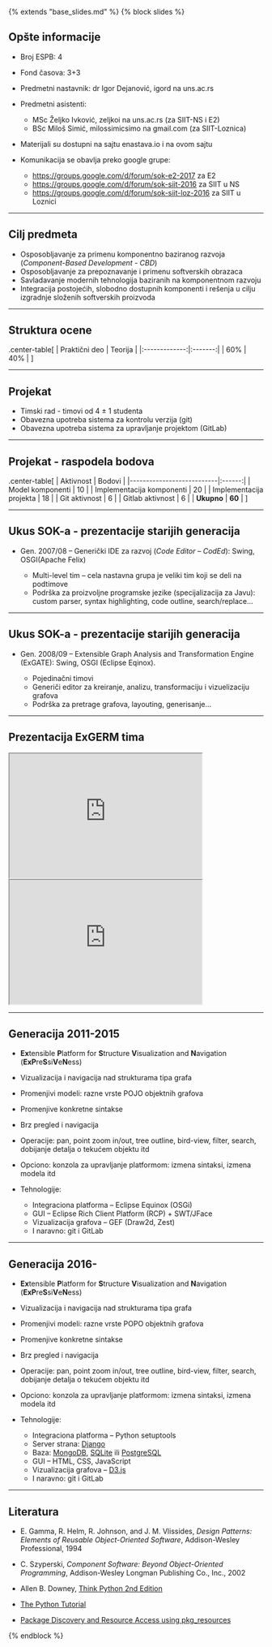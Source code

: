 {% extends "base_slides.md" %}
{% block slides %}

## Opšte informacije

- Broj ESPB: 4
- Fond časova: 3+3
- Predmetni nastavnik: dr Igor Dejanović, igord na uns.ac.rs
- Predmetni asistenti: 
  - MSc Željko Ivković, zeljkoi na uns.ac.rs (za SIIT-NS i E2)
  - BSc Miloš Simić, milossimicsimo na gmail.com (za SIIT-Loznica)

- Materijali su dostupni na sajtu enastava.io i na ovom sajtu
- Komunikacija se obavlja preko google grupe:
  - https://groups.google.com/d/forum/sok-e2-2017 za E2
  - https://groups.google.com/d/forum/sok-siit-2016 za SIIT u NS
  - https://groups.google.com/d/forum/sok-siit-loz-2016 za SIIT u Loznici
  
---

## Cilj predmeta

- Osposobljavanje za primenu komponentno baziranog razvoja (*Component-Based
  Development - CBD*)
- Osposobljavanje za prepoznavanje i primenu softverskih obrazaca
- Savladavanje modernih tehnologija baziranih na komponentnom razvoju
- Integracija postojećih, slobodno dostupnih komponenti i rešenja u cilju
  izgradnje složenih softverskih proizvoda

---
## Struktura ocene

.center-table[
| Praktični deo | Teorija |
|:-------------:|:-------:|
|           60% |     40% |
]

---

## Projekat

- Timski rad - timovi od 4 ± 1 studenta
- Obavezna upotreba sistema za kontrolu verzija (git)
- Obavezna upotreba sistema za upravljanje projektom (GitLab)

---

## Projekat - raspodela bodova

.center-table[
| Aktivnost                 | Bodovi |
|---------------------------|:------:|
| Model komponenti          |     10 |
| Implementacija komponenti |     20 |
| Implementacija projekta   |     18 |
| Git aktivnost             |      6 |
| Gitlab aktivnost          |      6 |
| **Ukupno**                | **60** |
]

---
## Ukus SOK-a - prezentacije starijih generacija

- Gen. 2007/08 – Generički IDE za razvoj (*Code Editor – CodEd*): Swing,
  OSGI(Apache Felix)
  
    - Multi-level tim – cela nastavna grupa je veliki tim koji se deli na
      podtimove
    - Podrška za proizvoljne programske jezike (specijalizacija za Javu): custom
      parser, syntax highlighting, code outline, search/replace...
      
---
## Ukus SOK-a - prezentacije starijih generacija

- Gen. 2008/09 – Extensible Graph Analysis and Transformation Engine (ExGATE):
  Swing, OSGI (Eclipse Eqinox).

  - Pojedinačni timovi
  - Generiči editor za kreiranje, analizu, transformaciju i vizuelizaciju
    grafova
  - Podrška za pretrage grafova, layouting, generisanje...

---
## Prezentacija ExGERM tima

<iframe width="380" height="245" allowfullscreen
    src="https://www.youtube.com/embed/qOWJA0aa_JM">
</iframe>
<iframe width="380" height="245" allowfullscreen
    src="https://www.youtube.com/embed/eBd7YdmPZt4">
</iframe>

---
## Generacija 2011-2015

- **Ex**tensible **P**latform for **S**tructure **V**isualization and
    **N**avigation (**ExP**re**S**si**V**e**N**ess)
- Vizualizacija i navigacija nad strukturama tipa grafa
- Promenjivi modeli: razne vrste POJO objektnih grafova
- Promenjive konkretne sintakse
- Brz pregled i navigacija
- Operacije: pan, point zoom in/out, tree outline, bird-view, filter,
  search, dobijanje detalja o tekućem objektu itd
- Opciono: konzola za upravljanje platformom: izmena sintaksi,
    izmena modela itd

- Tehnologije:
  - Integraciona platforma – Eclipse Equinox (OSGi)
  - GUI – Eclipse Rich Client Platform (RCP) + SWT/JFace
  - Vizualizacija grafova – GEF (Draw2d, Zest)
  - I naravno: git i GitLab

---

## Generacija 2016-

- **Ex**tensible **P**latform for **S**tructure **V**isualization and
    **N**avigation (**ExP**re**S**si**V**e**N**ess)
- Vizualizacija i navigacija nad strukturama tipa grafa
- Promenjivi modeli: razne vrste POPO objektnih grafova
- Promenjive konkretne sintakse
- Brz pregled i navigacija
- Operacije: pan, point zoom in/out, tree outline, bird-view, filter,
  search, dobijanje detalja o tekućem objektu itd
- Opciono: konzola za upravljanje platformom: izmena sintaksi,
    izmena modela itd
- Tehnologije:

  - Integraciona platforma – Python setuptools
  - Server strana: [Django](https://www.djangoproject.com/)
  - Baza: [MongoDB](https://www.mongodb.com/), [SQLite](https://www.sqlite.org/)
    ili [PostgreSQL](https://www.postgresql.org/)
  - GUI – HTML, CSS, JavaScript
  - Vizualizacija grafova – [D3.js](https://d3js.org/)
  - I naravno: git i GitLab

---
## Literatura

- E. Gamma, R. Helm, R. Johnson, and J. M. Vlissides, *Design Patterns: Elements
    of Reusable Object-Oriented Software*, Addison-Wesley Professional, 1994

- C. Szyperski, *Component Software: Beyond Object-Oriented Programming*,
    Addison-Wesley Longman Publishing Co., Inc., 2002

- Allen B.
  Downey,
  [Think Python 2nd Edition](http://greenteapress.com/wp/think-python-2e/)

- [The Python Tutorial](https://docs.python.org/3/tutorial/index.html)

- [Package Discovery and Resource Access using pkg_resources](http://setuptools.readthedocs.io/en/latest/pkg_resources.html)

    

{% endblock %}
